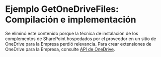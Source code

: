
# Ejemplo GetOneDriveFiles: Compilación e implementación

Se eliminó este contenido porque la técnica de instalación de los complementos de SharePoint hospedados por el proveedor en un sitio de OneDrive para la Empresa perdió relevancia. Para crear extensiones de OneDrive para la Empresa, consulte  [API de OneDrive](https://dev.onedrive.com/).




